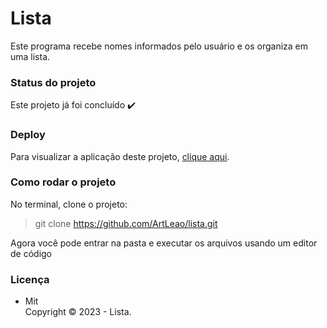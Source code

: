 # Lista

Este programa recebe nomes informados pelo usuário e os organiza em uma lista.

### Status do projeto

Este projeto já foi concluído :heavy_check_mark:

### Deploy

Para visualizar a aplicação deste projeto,  <a href="https://artleao.github.io/lista" target="_blank">clique aqui</a>.

### Como rodar o projeto

No terminal, clone o projeto:

> git clone https://github.com/ArtLeao/lista.git

Agora você pode entrar na pasta e executar os arquivos usando um editor de código

### Licença

- Mit <br>
Copyright ©️ 2023 - Lista.
